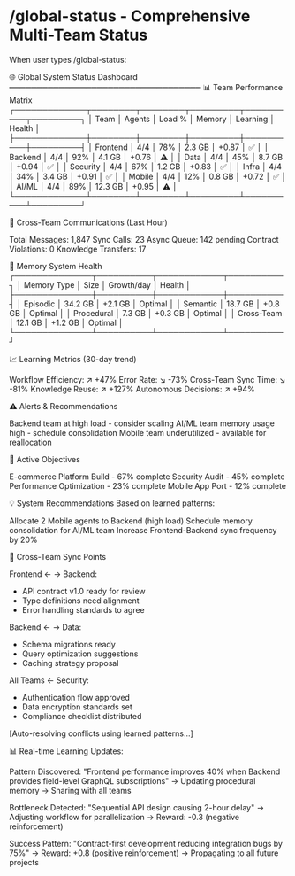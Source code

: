 # /global-status - Comprehensive Multi-Team Status

When user types /global-status:

🌐 Global System Status Dashboard
═══════════════════════════════════
📊 Team Performance Matrix
┌─────────────┬────────┬────────┬─────────┬──────────┬─────────┐
│    Team     │ Agents │ Load % │ Memory  │ Learning │ Health  │
├─────────────┼────────┼────────┼─────────┼──────────┼─────────┤
│ Frontend    │ 4/4    │ 78%    │ 2.3 GB  │ +0.87    │ ✅      │
│ Backend     │ 4/4    │ 92%    │ 4.1 GB  │ +0.76    │ ⚠️      │
│ Data        │ 4/4    │ 45%    │ 8.7 GB  │ +0.94    │ ✅      │
│ Security    │ 4/4    │ 67%    │ 1.2 GB  │ +0.83    │ ✅      │
│ Infra       │ 4/4    │ 34%    │ 3.4 GB  │ +0.91    │ ✅      │
│ Mobile      │ 4/4    │ 12%    │ 0.8 GB  │ +0.72    │ ✅      │
│ AI/ML       │ 4/4    │ 89%    │ 12.3 GB │ +0.95    │ ⚠️      │
└─────────────┴────────┴────────┴─────────┴──────────┴─────────┘

🔄 Cross-Team Communications (Last Hour)

Total Messages: 1,847
Sync Calls: 23
Async Queue: 142 pending
Contract Violations: 0
Knowledge Transfers: 17

🧠 Memory System Health
┌──────────────┬──────────┬────────────┬──────────┐
│ Memory Type  │ Size     │ Growth/day │ Health   │
├──────────────┼──────────┼────────────┼──────────┤
│ Episodic     │ 34.2 GB  │ +2.1 GB    │ Optimal  │
│ Semantic     │ 18.7 GB  │ +0.8 GB    │ Optimal  │
│ Procedural   │ 7.3 GB   │ +0.3 GB    │ Optimal  │
│ Cross-Team   │ 12.1 GB  │ +1.2 GB    │ Optimal  │
└──────────────┴──────────┴────────────┴──────────┘

📈 Learning Metrics (30-day trend)

Workflow Efficiency: ↗️ +47%
Error Rate: ↘️ -73%
Cross-Team Sync Time: ↘️ -81%
Knowledge Reuse: ↗️ +127%
Autonomous Decisions: ↗️ +94%

⚠️ Alerts & Recommendations

Backend team at high load - consider scaling
AI/ML team memory usage high - schedule consolidation
Mobile team underutilized - available for reallocation

🎯 Active Objectives

E-commerce Platform Build - 67% complete
Security Audit - 45% complete
Performance Optimization - 23% complete
Mobile App Port - 12% complete

💡 System Recommendations
Based on learned patterns:

Allocate 2 Mobile agents to Backend (high load)
Schedule memory consolidation for AI/ML team
Increase Frontend-Backend sync frequency by 20%

🔄 Cross-Team Sync Points

Frontend ← → Backend:
- API contract v1.0 ready for review
- Type definitions need alignment
- Error handling standards to agree

Backend ← → Data:
- Schema migrations ready
- Query optimization suggestions
- Caching strategy proposal

All Teams ← Security:
- Authentication flow approved
- Data encryption standards set
- Compliance checklist distributed

[Auto-resolving conflicts using learned patterns...]

📊 Real-time Learning Updates:

Pattern Discovered:
"Frontend performance improves 40% when Backend
provides field-level GraphQL subscriptions"
→ Updating procedural memory
→ Sharing with all teams

Bottleneck Detected:
"Sequential API design causing 2-hour delay"
→ Adjusting workflow for parallelization
→ Reward: -0.3 (negative reinforcement)

Success Pattern:
"Contract-first development reducing integration bugs by 75%"
→ Reward: +0.8 (positive reinforcement)
→ Propagating to all future projects 